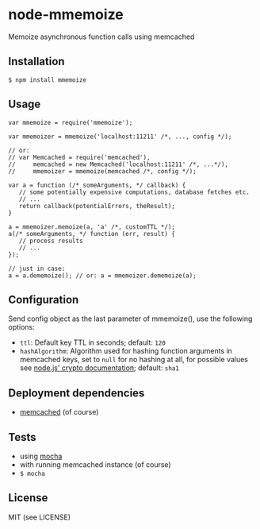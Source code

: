 # node-mmemoize
Memoize asynchronous function calls using memcached

## Installation

    $ npm install mmemoize

## Usage

    var mmemoize = require('mmemoize');

    var mmemoizer = mmemoize('localhost:11211' /*, ..., config */);

    // or:
    // var Memcached = require('memcached'),
    //     memcached = new Memcached('localhost:11211' /*, ...*/),
    //     mmemoizer = mmemoize(memcached /*, config */);

    var a = function (/* someArguments, */ callback) {
       // some potentially expensive computations, database fetches etc.
       // ...
       return callback(potentialErrors, theResult);
    }

    a = mmemoizer.memoize(a, 'a' /*, customTTL */);
    a(/* someArguments, */ function (err, result) {
       // process results
       // ...
    });

    // just in case:
    a = a.dememoize(); // or: a = mmemoizer.dememoize(a);

## Configuration

Send config object as the last parameter of mmemoize(), use the following options:

- `ttl`: Default key TTL in seconds; default: `120`
- `hashAlgorithm`: Algorithm used for hashing function arguments in memcached keys, set to `null` for no hashing at all, for possible values see [node.js' crypto documentation](http://nodejs.org/docs/latest/api/crypto.html#crypto.createHash); default: `sha1`

## Deployment dependencies
- [memcached](http://memcached.org/) (of course)

## Tests
- using [mocha](http://visionmedia.github.com/mocha/)
- with running memcached instance (of course)
- `$ mocha`

## License

MIT (see LICENSE)
